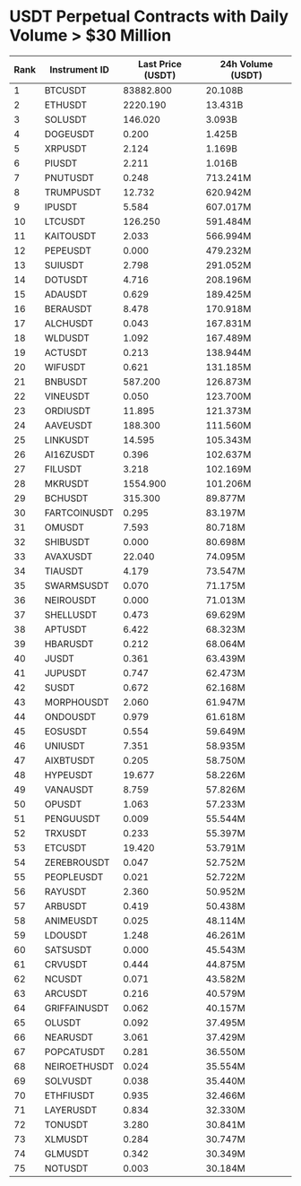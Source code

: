 # USDT Perpetual Contracts with Daily Volume > $30 Million

| Rank | Instrument ID | Last Price (USDT) | 24h Volume (USDT) |
|------|---------------|-------------------|-------------------|
| 1 | BTCUSDT | 83882.800 | 20.108B |
| 2 | ETHUSDT | 2220.190 | 13.431B |
| 3 | SOLUSDT | 146.020 | 3.093B |
| 4 | DOGEUSDT | 0.200 | 1.425B |
| 5 | XRPUSDT | 2.124 | 1.169B |
| 6 | PIUSDT | 2.211 | 1.016B |
| 7 | PNUTUSDT | 0.248 | 713.241M |
| 8 | TRUMPUSDT | 12.732 | 620.942M |
| 9 | IPUSDT | 5.584 | 607.017M |
| 10 | LTCUSDT | 126.250 | 591.484M |
| 11 | KAITOUSDT | 2.033 | 566.994M |
| 12 | PEPEUSDT | 0.000 | 479.232M |
| 13 | SUIUSDT | 2.798 | 291.052M |
| 14 | DOTUSDT | 4.716 | 208.196M |
| 15 | ADAUSDT | 0.629 | 189.425M |
| 16 | BERAUSDT | 8.478 | 170.918M |
| 17 | ALCHUSDT | 0.043 | 167.831M |
| 18 | WLDUSDT | 1.092 | 167.489M |
| 19 | ACTUSDT | 0.213 | 138.944M |
| 20 | WIFUSDT | 0.621 | 131.185M |
| 21 | BNBUSDT | 587.200 | 126.873M |
| 22 | VINEUSDT | 0.050 | 123.700M |
| 23 | ORDIUSDT | 11.895 | 121.373M |
| 24 | AAVEUSDT | 188.300 | 111.560M |
| 25 | LINKUSDT | 14.595 | 105.343M |
| 26 | AI16ZUSDT | 0.396 | 102.637M |
| 27 | FILUSDT | 3.218 | 102.169M |
| 28 | MKRUSDT | 1554.900 | 101.206M |
| 29 | BCHUSDT | 315.300 | 89.877M |
| 30 | FARTCOINUSDT | 0.295 | 83.197M |
| 31 | OMUSDT | 7.593 | 80.718M |
| 32 | SHIBUSDT | 0.000 | 80.698M |
| 33 | AVAXUSDT | 22.040 | 74.095M |
| 34 | TIAUSDT | 4.179 | 73.547M |
| 35 | SWARMSUSDT | 0.070 | 71.175M |
| 36 | NEIROUSDT | 0.000 | 71.013M |
| 37 | SHELLUSDT | 0.473 | 69.629M |
| 38 | APTUSDT | 6.422 | 68.323M |
| 39 | HBARUSDT | 0.212 | 68.064M |
| 40 | JUSDT | 0.361 | 63.439M |
| 41 | JUPUSDT | 0.747 | 62.473M |
| 42 | SUSDT | 0.672 | 62.168M |
| 43 | MORPHOUSDT | 2.060 | 61.947M |
| 44 | ONDOUSDT | 0.979 | 61.618M |
| 45 | EOSUSDT | 0.554 | 59.649M |
| 46 | UNIUSDT | 7.351 | 58.935M |
| 47 | AIXBTUSDT | 0.205 | 58.750M |
| 48 | HYPEUSDT | 19.677 | 58.226M |
| 49 | VANAUSDT | 8.759 | 57.826M |
| 50 | OPUSDT | 1.063 | 57.233M |
| 51 | PENGUUSDT | 0.009 | 55.544M |
| 52 | TRXUSDT | 0.233 | 55.397M |
| 53 | ETCUSDT | 19.420 | 53.791M |
| 54 | ZEREBROUSDT | 0.047 | 52.752M |
| 55 | PEOPLEUSDT | 0.021 | 52.722M |
| 56 | RAYUSDT | 2.360 | 50.952M |
| 57 | ARBUSDT | 0.419 | 50.438M |
| 58 | ANIMEUSDT | 0.025 | 48.114M |
| 59 | LDOUSDT | 1.248 | 46.261M |
| 60 | SATSUSDT | 0.000 | 45.543M |
| 61 | CRVUSDT | 0.444 | 44.875M |
| 62 | NCUSDT | 0.071 | 43.582M |
| 63 | ARCUSDT | 0.216 | 40.579M |
| 64 | GRIFFAINUSDT | 0.062 | 40.157M |
| 65 | OLUSDT | 0.092 | 37.495M |
| 66 | NEARUSDT | 3.061 | 37.429M |
| 67 | POPCATUSDT | 0.281 | 36.550M |
| 68 | NEIROETHUSDT | 0.024 | 35.554M |
| 69 | SOLVUSDT | 0.038 | 35.440M |
| 70 | ETHFIUSDT | 0.935 | 32.466M |
| 71 | LAYERUSDT | 0.834 | 32.330M |
| 72 | TONUSDT | 3.280 | 30.841M |
| 73 | XLMUSDT | 0.284 | 30.747M |
| 74 | GLMUSDT | 0.342 | 30.349M |
| 75 | NOTUSDT | 0.003 | 30.184M |
